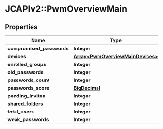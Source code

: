 # JCAPIv2::PwmOverviewMain

## Properties
Name | Type | Description | Notes
------------ | ------------- | ------------- | -------------
**compromised_passwords** | **Integer** |  | [optional] 
**devices** | [**Array&lt;PwmOverviewMainDevices&gt;**](PwmOverviewMainDevices.md) |  | 
**enrolled_groups** | **Integer** |  | [optional] 
**old_passwords** | **Integer** |  | [optional] 
**passwords_count** | **Integer** |  | [optional] 
**passwords_score** | [**BigDecimal**](BigDecimal.md) |  | [optional] 
**pending_invites** | **Integer** |  | 
**shared_folders** | **Integer** |  | 
**total_users** | **Integer** |  | 
**weak_passwords** | **Integer** |  | [optional] 

